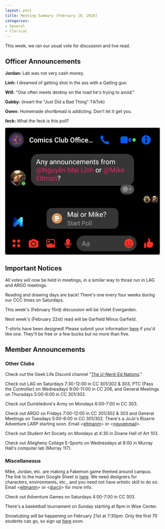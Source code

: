 ```yaml
---
layout: post
title: Meeting Summary (February 10, 2020)
categories:
- General
- Clerical
---
```


This week, we ran our usual vote for discussion and live read.

## Officer Announcements

**Jordan:**  Lab was not very cash money.

**Linh:**  I dreamed of getting shot in the ass with a Gatling gun.

**Will:**  "One often meets destiny on the road he's trying to avoid."

**Gabby:**   (insert the "Just Did a Bad Thing" TikTok)

**Gwen:**  Homemade shortbread is addicting. Don't let it get you.

**feck:**  What the feck is this poll?

![Random Poll](/images/blog/randompoll.png)

## Important Notices

All votes will now be held in meetings, in a similar way to those run in LAG and ARGO meetings.

Reading and drawing days are back!  There's one every four weeks during our CCC times on Saturdays.

This week's (February 15rd) *discussion* will be Violet Evergarden.

Next week's (February 22st) read will be Garfield Minus Garfield.

T-shirts have been designed!  Please submit your information [here](https://docs.google.com/forms/d/e/1FAIpQLScV7z0UpsXuaAsZiq4vp2tpfcicbPbnC_3hbV_u2dTerl1bZQ/viewform?usp=sf_link) if you'd like one.  They'll be free or a few bucks but no more than five.

## Member Announcements

### Other Clubs

Check out the Geek Life Discord channel "[The U-Nerd-Ed Nations](https://discord.gg/bKXT3FM)."

Check out LAG on Saturdays 7:30-12:00 in CC 301/302 & 303, PTC (Pass the Controller) on Wednesdays 9:00-11:00 in CC 206, and General Meetings on Thursdays 5:00-6:00 in CC 301/302.

Check out Dumbledore's Army on Mondays 6:00-7:00 in CC 303.

Check out ARGO on Fridays 7:00-12:00 in CC 301/302 & 303 and General Meetings on Tuesdays 5:00-6:00 in CC 301/302.  There's a JoJo's Bizarre Adventure LARP starting soon.  Email <[eltmanm](mailto:eltmanm@allegheny.edu)> or <[nguyenmail](mailto:nguyenmail@allegheny.edu)>.

Check out Student Art Society on Mondays at 4:30 in Doane Hall of Art 103.

Check out Allegheny College E-Sports on Wednesdays at 8:00 in Murray Hall's computer lab (Murray 117).

### Miscellaneous

Mike, Jordan, etc. are making a Fakemon game themed around campus.  The link to the main Google Sheet is [here](https://docs.google.com/spreadsheets/d/1mO_jn8xz4hN0sAEAv0LH6S_IHrX8TrWRkwoyjccBwHI/edit).  We need designers for characters, environments, etc., and you need not have artistic skill to do so.  Email <[eltmanm](mailto:eltmanm@allegheny.edu)> or <[durcij](mailto:durcij@allegheny.edu)> for more info.

Check out Adventure Games on Saturdays 4:00-7:00 in CC 303.

There's a basketball tournament on Sunday starting at 6pm in Wise Center.

Snowtubing will be happening on February 21st at 7:30pm.  Only the first 70 students can go, so sign up [here](https://docs.google.com/forms/d/e/1FAIpQLSeZUREfDn8WgjUSe1k5ZhjgzeZT1yd9UNeuFcfN7m5FA9wnAA/viewform) soon.
